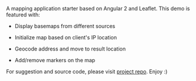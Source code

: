 A mapping application starter based on Angular 2 and Leaflet. This demo is featured with:

-	Display basemaps from different sources

-	Initialize map based on client's IP location

-	Geocode address and move to result location

-	Add/remove markers on the map

For suggestion and source code, please visit [project repo](https://github.com/haoliangyu/angular2-leaflet-starter). Enjoy :)
